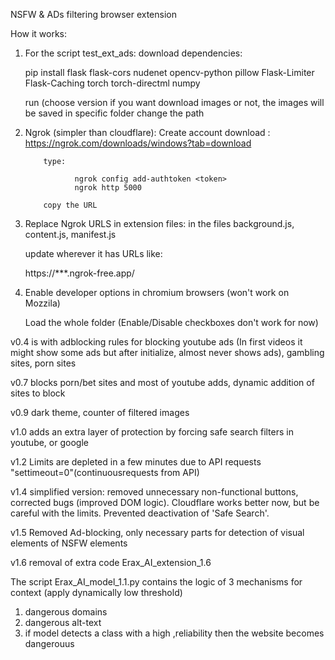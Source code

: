 NSFW & ADs filtering browser extension


 
How it works:

1) For the script test_ext_ads:
     download dependencies: 
	
	pip install flask flask-cors nudenet opencv-python pillow Flask-Limiter Flask-Caching torch torch-directml numpy
     
	 run (choose version if you want download images or not, the images will be saved in specific folder change the path
   
2) Ngrok (simpler than cloudflare):
          Create account
          download : https://ngrok.com/downloads/windows?tab=download

           type:

                  ngrok config add-authtoken <token>
                  ngrok http 5000

           copy the URL
   
4) Replace Ngrok URLS in extension files: in the files background.js, content.js, manifest.js

   update wherever it has URLs like:
	
	 https://***.ngrok-free.app/

5) Enable developer options in chromium browsers (won't work on Mozzila)

   Load the whole folder (Enable/Disable checkboxes don't work for now)




 
 
 v0.4 is with adblocking rules for blocking youtube ads (In first videos it might show some ads but after initialize, almost never shows ads), gambling sites, porn sites


v0.7 blocks porn/bet sites and most of youtube adds, dynamic addition of sites to block


v0.9 dark theme, counter of filtered images

v1.0 adds an extra layer of protection by forcing safe search filters in youtube, or google



v1.2 Limits are depleted in a few minutes due to API requests 
"settimeout=0"(continuousrequests from API) 



v1.4 simplified version: removed unnecessary non-functional buttons, corrected bugs (improved DOM logic). Cloudflare works better now, but be careful with the limits. Prevented deactivation of 'Safe Search'.


v1.5 Removed Ad-blocking, only necessary parts for detection of visual elements of NSFW elements


v1.6 removal of extra code Erax_AI_extension_1.6

The script Erax_AI_model_1.1.py contains the logic of 3 mechanisms for context (apply dynamically low threshold)

1) dangerous domains
2) dangerous alt-text
3) if model detects a class with a high ,reliability then the website becomes dangerouus
